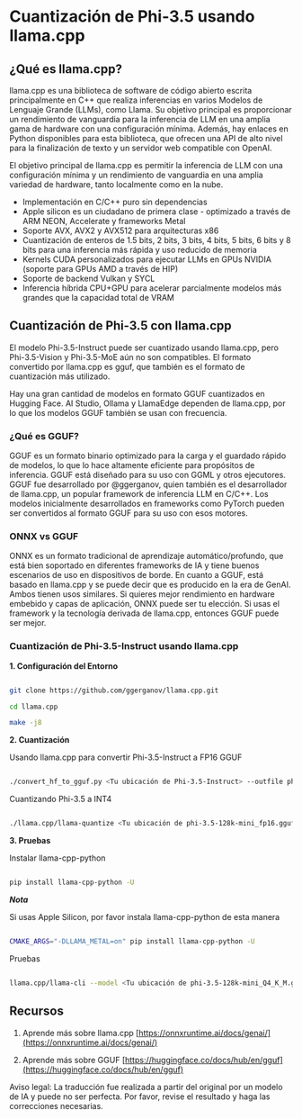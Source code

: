# **Cuantización de Phi-3.5 usando llama.cpp**

## **¿Qué es llama.cpp?**

llama.cpp es una biblioteca de software de código abierto escrita principalmente en C++ que realiza inferencias en varios Modelos de Lenguaje Grande (LLMs), como Llama. Su objetivo principal es proporcionar un rendimiento de vanguardia para la inferencia de LLM en una amplia gama de hardware con una configuración mínima. Además, hay enlaces en Python disponibles para esta biblioteca, que ofrecen una API de alto nivel para la finalización de texto y un servidor web compatible con OpenAI.

El objetivo principal de llama.cpp es permitir la inferencia de LLM con una configuración mínima y un rendimiento de vanguardia en una amplia variedad de hardware, tanto localmente como en la nube.

- Implementación en C/C++ puro sin dependencias
- Apple silicon es un ciudadano de primera clase - optimizado a través de ARM NEON, Accelerate y frameworks Metal
- Soporte AVX, AVX2 y AVX512 para arquitecturas x86
- Cuantización de enteros de 1.5 bits, 2 bits, 3 bits, 4 bits, 5 bits, 6 bits y 8 bits para una inferencia más rápida y uso reducido de memoria
- Kernels CUDA personalizados para ejecutar LLMs en GPUs NVIDIA (soporte para GPUs AMD a través de HIP)
- Soporte de backend Vulkan y SYCL
- Inferencia híbrida CPU+GPU para acelerar parcialmente modelos más grandes que la capacidad total de VRAM

## **Cuantización de Phi-3.5 con llama.cpp**

El modelo Phi-3.5-Instruct puede ser cuantizado usando llama.cpp, pero Phi-3.5-Vision y Phi-3.5-MoE aún no son compatibles. El formato convertido por llama.cpp es gguf, que también es el formato de cuantización más utilizado.

Hay una gran cantidad de modelos en formato GGUF cuantizados en Hugging Face. AI Studio, Ollama y LlamaEdge dependen de llama.cpp, por lo que los modelos GGUF también se usan con frecuencia.

### **¿Qué es GGUF?**

GGUF es un formato binario optimizado para la carga y el guardado rápido de modelos, lo que lo hace altamente eficiente para propósitos de inferencia. GGUF está diseñado para su uso con GGML y otros ejecutores. GGUF fue desarrollado por @ggerganov, quien también es el desarrollador de llama.cpp, un popular framework de inferencia LLM en C/C++. Los modelos inicialmente desarrollados en frameworks como PyTorch pueden ser convertidos al formato GGUF para su uso con esos motores.

### **ONNX vs GGUF**

ONNX es un formato tradicional de aprendizaje automático/profundo, que está bien soportado en diferentes frameworks de IA y tiene buenos escenarios de uso en dispositivos de borde. En cuanto a GGUF, está basado en llama.cpp y se puede decir que es producido en la era de GenAI. Ambos tienen usos similares. Si quieres mejor rendimiento en hardware embebido y capas de aplicación, ONNX puede ser tu elección. Si usas el framework y la tecnología derivada de llama.cpp, entonces GGUF puede ser mejor.

### **Cuantización de Phi-3.5-Instruct usando llama.cpp**

**1. Configuración del Entorno**


```bash

git clone https://github.com/ggerganov/llama.cpp.git

cd llama.cpp

make -j8

```


**2. Cuantización**

Usando llama.cpp para convertir Phi-3.5-Instruct a FP16 GGUF


```bash

./convert_hf_to_gguf.py <Tu ubicación de Phi-3.5-Instruct> --outfile phi-3.5-128k-mini_fp16.gguf

```

Cuantizando Phi-3.5 a INT4


```bash

./llama.cpp/llama-quantize <Tu ubicación de phi-3.5-128k-mini_fp16.gguf> ./gguf/phi-3.5-128k-mini_Q4_K_M.gguf Q4_K_M

```


**3. Pruebas**

Instalar llama-cpp-python


```bash

pip install llama-cpp-python -U

```

***Nota*** 

Si usas Apple Silicon, por favor instala llama-cpp-python de esta manera


```bash

CMAKE_ARGS="-DLLAMA_METAL=on" pip install llama-cpp-python -U

```

Pruebas 


```bash

llama.cpp/llama-cli --model <Tu ubicación de phi-3.5-128k-mini_Q4_K_M.gguf> --prompt "<|user|>\n¿Puedes presentar .NET<|end|>\n<|assistant|>\n"  --gpu-layers 10

```



## **Recursos**

1. Aprende más sobre llama.cpp [https://onnxruntime.ai/docs/genai/](https://onnxruntime.ai/docs/genai/)

2. Aprende más sobre GGUF [https://huggingface.co/docs/hub/en/gguf](https://huggingface.co/docs/hub/en/gguf)

Aviso legal: La traducción fue realizada a partir del original por un modelo de IA y puede no ser perfecta. Por favor, revise el resultado y haga las correcciones necesarias.